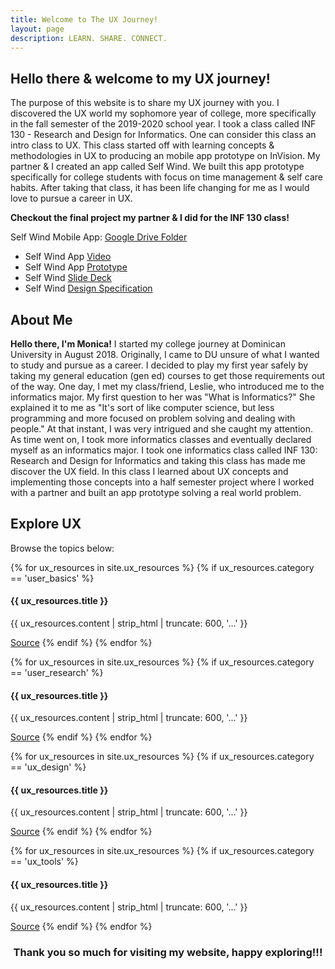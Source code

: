 ```yaml
---
title: Welcome to The UX Journey!
layout: page
description: LEARN. SHARE. CONNECT.
---
```

## **Hello there & welcome to my UX journey!**

The purpose of this website is to share my UX journey with you. I discovered the UX world my sophomore year of college, more specifically in the fall semester of the 2019-2020 school year. I took a class called INF 130 - Research and Design for Informatics. One can consider this class an intro class to UX. This class started off with learning concepts & methodologies in UX to producing an mobile app prototype on InVision. My partner & I created an app called Self Wind. We built this app prototype specifically for college students with focus on time management & self care habits. After taking that class, it has been life changing for me as I would love to pursue a career in UX.

**Checkout the final project my partner & I did for the INF 130 class!**

Self Wind Mobile App: [Google Drive Folder](https://drive.google.com/drive/folders/1KDjBvgNL-90V-HWfQKFecQ_WxXeZktib?usp=sharing)
- Self Wind App [Video](https://www.youtube.com/watch?v=DKGHDoKX1iw&t=1s)
- Self Wind App [Prototype](https://projects.invisionapp.com/prototype/ck37tw6d6003qel01e3sxl391/play)
- Self Wind [Slide Deck](https://drive.google.com/file/d/1ckfrvSx-cHvsaztGnpVGXufCcoqpmLYt/view?usp=sharing)
- Self Wind [Design Specification](https://drive.google.com/file/d/1iNyZE5q3RhSJxcDvp8n3dlMNscotHS5S/view?usp=sharing)

## **About Me**
**Hello there, I'm Monica!** I started my college journey at Dominican University in August 2018. Originally, I came to DU unsure of what I wanted to study and pursue as a career. I decided to play my first year safely by taking my general education (gen ed) courses to get those requirements out of the way. One day, I met my class/friend, Leslie, who introduced me to the informatics major. My first question to her was "What is Informatics?" She explained it to me as "It's sort of like computer science, but less programming and more focused on problem solving and dealing with people." At that instant, I was very intrigued and she caught my attention. As time went on, I took more informatics classes and eventually declared myself as an informatics major. I took one informatics class called INF 130: Research and Design for Informatics and taking this class has made me discover the UX field. In this class I learned about UX concepts and implementing those concepts into a half semester project where I worked with a partner and built an app prototype solving a real world problem.

## **Explore UX**
<p>Browse the topics below:</p>

{% for ux_resources in site.ux_resources %}
{% if ux_resources.category == 'user_basics' %}
<h4>{{ ux_resources.title }}</h4>
<p>{{ ux_resources.content | strip_html | truncate: 600, '...' }}</p>
<a href="{{ ux_resources.source }}" target="_blank">Source</a>
{% endif %}
{% endfor %}

{% for ux_resources in site.ux_resources %}
{% if ux_resources.category == 'user_research' %}
<h4>{{ ux_resources.title }}</h4>
<p>{{ ux_resources.content | strip_html | truncate: 600, '...' }}</p>
<a href="{{ ux_resources.source }}" target="_blank">Source</a>
{% endif %}
{% endfor %}

{% for ux_resources in site.ux_resources %}
{% if ux_resources.category == 'ux_design' %}
<h4>{{ ux_resources.title }}</h4>
<p>{{ ux_resources.content | strip_html | truncate: 600, '...' }}</p>
<a href="{{ ux_resources.source }}" target="_blank">Source</a>
{% endif %}
{% endfor %}

{% for ux_resources in site.ux_resources %}
{% if ux_resources.category == 'ux_tools' %}
<h4>{{ ux_resources.title }}</h4>
<p>{{ ux_resources.content | strip_html | truncate: 600, '...' }}</p>
<a href="{{ ux_resources.source }}" target="_blank">Source</a>
{% endif %}
{% endfor %}

### **<center>Thank you so much for visiting my website, happy exploring!!!</center>**
